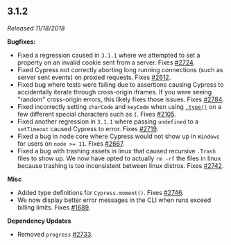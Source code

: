## 3.1.2

_Released 11/18/2018_

**Bugfixes:**

- Fixed a regression caused in `3.1.1` where we attempted to set a property on
  an invalid cookie sent from a server. Fixes
  [#2724](https://github.com/cypress-io/cypress/issues/2724).
- Fixed Cypress not correctly aborting long running connections (such as server
  sent events) on proxied requests. Fixes
  [#2612](https://github.com/cypress-io/cypress/issues/2612).
- Fixed bug where tests were failing due to assertions causing Cypress to
  accidentally iterate through cross-origin iframes. If you were seeing "random"
  cross-origin errors, this likely fixes those issues. Fixes
  [#2784](https://github.com/cypress-io/cypress/issues/2784).
- Fixed incorrectly setting `charCode` and `keyCode` when using
  [`.type()`](/api/commands/type) on a few different special characters such as
  `{`. Fixes [#2105](https://github.com/cypress-io/cypress/issues/2105).
- Fixed another regression in `3.1.1` where passing `undefined` to a
  `setTimeout` caused Cypress to error. Fixes
  [#2719](https://github.com/cypress-io/cypress/issues/2719).
- Fixed a bug in node core where Cypress would not show up in `Windows` for
  users on `node >= 11`. Fixes
  [#2667](https://github.com/cypress-io/cypress/issues/2667).
- Fixed a bug with trashing assets in linux that caused recursive `.Trash` files
  to show up. We now have opted to actually `rm -rf` the files in linux because
  trashing is too inconsistent between linux distros. Fixes
  [#2742](https://github.com/cypress-io/cypress/issues/2742).

**Misc**

- Added type definitions for `Cypress.moment()`. Fixes
  [#2746](https://github.com/cypress-io/cypress/issues/2746).
- We now display better error messages in the CLI when runs exceed billing
  limits. Fixes [#1689](https://github.com/cypress-io/cypress/issues/1689).

**Dependency Updates**

- Removed `progress` [#2733](https://github.com/cypress-io/cypress/issues/2733).
